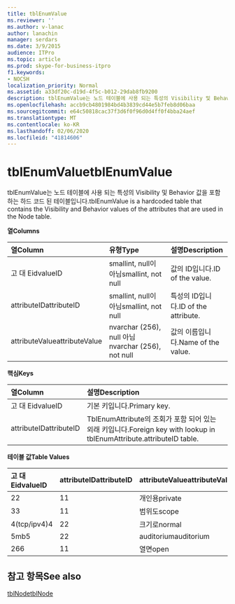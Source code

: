 ```yaml
---
title: tblEnumValue
ms.reviewer: ''
ms.author: v-lanac
author: lanachin
manager: serdars
ms.date: 3/9/2015
audience: ITPro
ms.topic: article
ms.prod: skype-for-business-itpro
f1.keywords:
- NOCSH
localization_priority: Normal
ms.assetid: a33df20c-d19d-4f5c-b012-29dab8fb9200
description: tblEnumValue는 노드 테이블에 사용 되는 특성의 Visibility 및 Behavior 값을 포함 하는 하드 코드 된 테이블입니다.
ms.openlocfilehash: accb9cb4801984bd4b3839cd44e5b7feb8d06baa
ms.sourcegitcommit: e64c50818cac37f3d6f0f96d0d4ff0f4bba24aef
ms.translationtype: MT
ms.contentlocale: ko-KR
ms.lasthandoff: 02/06/2020
ms.locfileid: "41814606"
---
```

# <a name="tblenumvalue"></a><span data-ttu-id="1584c-103">tblEnumValue</span><span class="sxs-lookup"><span data-stu-id="1584c-103">tblEnumValue</span></span>
 
<span data-ttu-id="1584c-104">tblEnumValue는 노드 테이블에 사용 되는 특성의 Visibility 및 Behavior 값을 포함 하는 하드 코드 된 테이블입니다.</span><span class="sxs-lookup"><span data-stu-id="1584c-104">tblEnumValue is a hardcoded table that contains the Visibility and Behavior values of the attributes that are used in the Node table.</span></span>
  
<span data-ttu-id="1584c-105">**열**</span><span class="sxs-lookup"><span data-stu-id="1584c-105">**Columns**</span></span>

|<span data-ttu-id="1584c-106">**열**</span><span class="sxs-lookup"><span data-stu-id="1584c-106">**Column**</span></span>|<span data-ttu-id="1584c-107">**유형**</span><span class="sxs-lookup"><span data-stu-id="1584c-107">**Type**</span></span>|<span data-ttu-id="1584c-108">**설명**</span><span class="sxs-lookup"><span data-stu-id="1584c-108">**Description**</span></span>|
|:-----|:-----|:-----|
|<span data-ttu-id="1584c-109">고 대 Eid</span><span class="sxs-lookup"><span data-stu-id="1584c-109">valueID</span></span>  <br/> |<span data-ttu-id="1584c-110">smallint, null이 아님</span><span class="sxs-lookup"><span data-stu-id="1584c-110">smallint, not null</span></span>  <br/> |<span data-ttu-id="1584c-111">값의 ID입니다.</span><span class="sxs-lookup"><span data-stu-id="1584c-111">ID of the value.</span></span>  <br/> |
|<span data-ttu-id="1584c-112">attributeID</span><span class="sxs-lookup"><span data-stu-id="1584c-112">attributeID</span></span>  <br/> |<span data-ttu-id="1584c-113">smallint, null이 아님</span><span class="sxs-lookup"><span data-stu-id="1584c-113">smallint, not null</span></span>  <br/> |<span data-ttu-id="1584c-114">특성의 ID입니다.</span><span class="sxs-lookup"><span data-stu-id="1584c-114">ID of the attribute.</span></span>  <br/> |
|<span data-ttu-id="1584c-115">attributeValue</span><span class="sxs-lookup"><span data-stu-id="1584c-115">attributeValue</span></span>  <br/> |<span data-ttu-id="1584c-116">nvarchar (256), null 아님</span><span class="sxs-lookup"><span data-stu-id="1584c-116">nvarchar (256), not null</span></span>  <br/> |<span data-ttu-id="1584c-117">값의 이름입니다.</span><span class="sxs-lookup"><span data-stu-id="1584c-117">Name of the value.</span></span>  <br/> |
   
<span data-ttu-id="1584c-118">**핵심**</span><span class="sxs-lookup"><span data-stu-id="1584c-118">**Keys**</span></span>

|<span data-ttu-id="1584c-119">**열**</span><span class="sxs-lookup"><span data-stu-id="1584c-119">**Column**</span></span>|<span data-ttu-id="1584c-120">**설명**</span><span class="sxs-lookup"><span data-stu-id="1584c-120">**Description**</span></span>|
|:-----|:-----|
|<span data-ttu-id="1584c-121">고 대 Eid</span><span class="sxs-lookup"><span data-stu-id="1584c-121">valueID</span></span>  <br/> |<span data-ttu-id="1584c-122">기본 키입니다.</span><span class="sxs-lookup"><span data-stu-id="1584c-122">Primary key.</span></span>  <br/> |
|<span data-ttu-id="1584c-123">attributeID</span><span class="sxs-lookup"><span data-stu-id="1584c-123">attributeID</span></span>  <br/> |<span data-ttu-id="1584c-124">TblEnumAttribute의 조회가 포함 되어 있는 외래 키입니다.</span><span class="sxs-lookup"><span data-stu-id="1584c-124">Foreign key with lookup in tblEnumAttribute.attributeID table.</span></span>  <br/> |
   
<span data-ttu-id="1584c-125">**테이블 값**</span><span class="sxs-lookup"><span data-stu-id="1584c-125">**Table Values**</span></span>

|<span data-ttu-id="1584c-126">**고 대 Eid**</span><span class="sxs-lookup"><span data-stu-id="1584c-126">**valueID**</span></span>|<span data-ttu-id="1584c-127">**attributeID**</span><span class="sxs-lookup"><span data-stu-id="1584c-127">**attributeID**</span></span>|<span data-ttu-id="1584c-128">**attributeValue**</span><span class="sxs-lookup"><span data-stu-id="1584c-128">**attributeValue**</span></span>|
|:-----|:-----|:-----|
|<span data-ttu-id="1584c-129">2</span><span class="sxs-lookup"><span data-stu-id="1584c-129">2</span></span>  <br/> |<span data-ttu-id="1584c-130">1</span><span class="sxs-lookup"><span data-stu-id="1584c-130">1</span></span>  <br/> |<span data-ttu-id="1584c-131">개인용</span><span class="sxs-lookup"><span data-stu-id="1584c-131">private</span></span>  <br/> |
|<span data-ttu-id="1584c-132">3</span><span class="sxs-lookup"><span data-stu-id="1584c-132">3</span></span>  <br/> |<span data-ttu-id="1584c-133">1</span><span class="sxs-lookup"><span data-stu-id="1584c-133">1</span></span>  <br/> |<span data-ttu-id="1584c-134">범위도</span><span class="sxs-lookup"><span data-stu-id="1584c-134">scope</span></span>  <br/> |
|<span data-ttu-id="1584c-135">4(tcp/ipv4)</span><span class="sxs-lookup"><span data-stu-id="1584c-135">4</span></span>  <br/> |<span data-ttu-id="1584c-136">2</span><span class="sxs-lookup"><span data-stu-id="1584c-136">2</span></span>  <br/> |<span data-ttu-id="1584c-137">크기로</span><span class="sxs-lookup"><span data-stu-id="1584c-137">normal</span></span>  <br/> |
|<span data-ttu-id="1584c-138">5mb</span><span class="sxs-lookup"><span data-stu-id="1584c-138">5</span></span>  <br/> |<span data-ttu-id="1584c-139">2</span><span class="sxs-lookup"><span data-stu-id="1584c-139">2</span></span>  <br/> |<span data-ttu-id="1584c-140">auditorium</span><span class="sxs-lookup"><span data-stu-id="1584c-140">auditorium</span></span>  <br/> |
|<span data-ttu-id="1584c-141">26</span><span class="sxs-lookup"><span data-stu-id="1584c-141">6</span></span>  <br/> |<span data-ttu-id="1584c-142">1</span><span class="sxs-lookup"><span data-stu-id="1584c-142">1</span></span>  <br/> |<span data-ttu-id="1584c-143">열면</span><span class="sxs-lookup"><span data-stu-id="1584c-143">open</span></span>  <br/> |
   
## <a name="see-also"></a><span data-ttu-id="1584c-144">참고 항목</span><span class="sxs-lookup"><span data-stu-id="1584c-144">See also</span></span>

[<span data-ttu-id="1584c-145">tblNode</span><span class="sxs-lookup"><span data-stu-id="1584c-145">tblNode</span></span>](tblnode.md)
